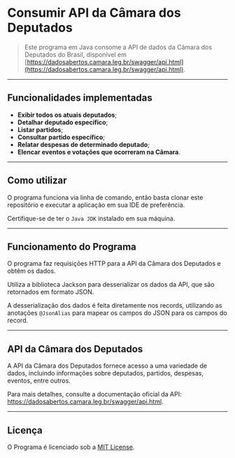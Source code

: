 # Consumir API da Câmara dos Deputados

> Este programa em Java consome a API de dados da 
> Câmara dos Deputados do Brasil, disponível em [https://dadosabertos.camara.leg.br/swagger/api.html](https://dadosabertos.camara.leg.br/swagger/api.html).

---
## Funcionalidades implementadas

- **Exibir todos os atuais deputados**;
- **Detalhar deputado específico**;
- **Listar partidos**;
- **Consultar partido específico**;
- **Relatar despesas de determinado deputado**;
- **Elencar eventos e votações que ocorreram na Câmara**.

---
## Como utilizar

O programa funciona via linha de comando, então basta clonar este repositório e executar a aplicação em sua IDE de preferência.

Certifique-se de ter o `Java JDK` instalado em sua máquina.

---
## Funcionamento do Programa

O programa faz requisições HTTP para a API da Câmara dos Deputados e obtêm os dados.

Utiliza a biblioteca Jackson para desserializar os dados da API, que são retornados em formato JSON.

A desserialização dos dados é feita diretamente nos records, utilizando as anotações `@JsonAlias` para mapear os campos
do JSON para os campos do record.

---
## API da Câmara dos Deputados

A API da Câmara dos Deputados fornece acesso a uma variedade de dados, incluindo informações sobre deputados, partidos,
despesas, eventos, entre outros.

Para mais detalhes, consulte a documentação oficial da API: https://dadosabertos.camara.leg.br/swagger/api.html.

---
## Licença

O Programa é licenciado sob a [MIT License](LICENSE).
